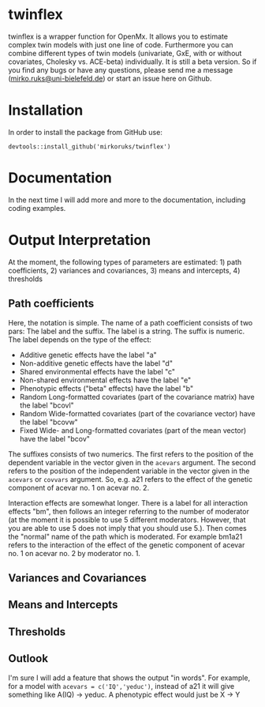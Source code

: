 # twinflex
twinflex is a wrapper function for OpenMx. It allows you to estimate complex twin models with just one line of code. Furthermore you can combine different types of twin models (univariate, GxE, with or without covariates, Cholesky vs. ACE-beta) individually. It is still a beta version. So if you find any bugs or have any questions, please send me a message (mirko.ruks@uni-bielefeld.de) or start an issue here on Github. 

# Installation
In order to install the package from GitHub use:

```
devtools::install_github('mirkoruks/twinflex')
```


# Documentation
In the next time I will add more and more to the documentation, including coding examples.

# Output Interpretation
At the moment, the following types of parameters are estimated: 1) path coefficients, 2) variances and covariances, 3) means and intercepts, 4) thresholds

## Path coefficients
Here, the notation is simple. The name of a path coefficient consists of two pars: The label and the suffix. The label is a string. The suffix is numeric. The label depends on the type of the effect: 

- Additive genetic effects have the label "a"
- Non-additive genetic effects have the label "d"
- Shared environmental effects have the label "c"
- Non-shared environmental effects have the label "e"
- Phenotypic effects ("beta" effects) have the label "b"
- Random Long-formatted covariates (part of the covariance matrix) have the label "bcovl"
- Random Wide-formatted covariates (part of the covariance vector) have the label "bcovw"
- Fixed Wide- and Long-formatted covariates (part of the mean vector) have the label "bcov" 

The suffixes consists of two numerics. The first refers to the position of the dependent variable in the vector given in the `acevars` argument. The second refers to the position of the independent variable in the vector given in the `acevars` or `covvars` argument. So, e.g. a21 refers to the effect of the genetic component of acevar no. 1 on acevar no. 2.

Interaction effects are somewhat longer. There is a label for all interaction effects "bm", then follows an integer referring to the number of moderator (at the moment it is possible to use 5 different moderators. However, that you are able to use 5 does not imply that you should use 5.). Then comes the "normal" name of the path which is moderated. For example bm1a21 refers to the interaction of the effect of the genetic component of acevar no. 1 on acevar no. 2 by moderator no. 1.

## Variances and Covariances
## Means and Intercepts
## Thresholds

## Outlook
I'm sure I will add a feature that shows the output "in words". For example, for a model with `acevars = c('IQ','yeduc')`, instead of a21 it will give something like A(IQ) -> yeduc. A phenotypic effect would just be X -> Y

